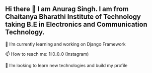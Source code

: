 ## Hi there 👋 I am **Anurag Singh**. I am from Chaitanya Bharathi Institute of Technology taking B.E in Electronics and Communication Technology.
🌱 I’m currently learning and working on Django Framework


📫 How to reach me: 1il0_0_0 (Instagram)


👯 I’m looking to learn new technologies and build my profile






<!--
**Anurag-099/Anurag-099** is a ✨ _special_ ✨ repository because its `README.md` (this file) appears on your GitHub profile.

Here are some ideas to get you started:

- 🔭 I’m currently working on ...
- 🌱 I’m currently learning ...
- 👯 I’m looking to collaborate on ...
- 🤔 I’m looking for help with ...
- 💬 Ask me about ...
- 📫 How to reach me: ...
- 😄 Pronouns: ...
- ⚡ Fun fact: ...
-->
